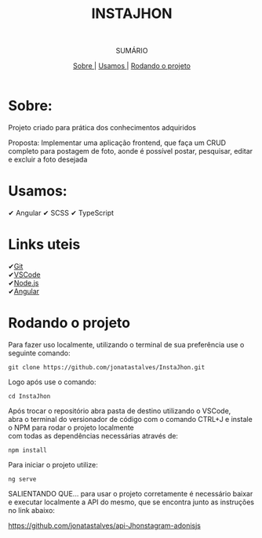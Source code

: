 <h1 align="center">INSTAJHON</h1 align="center">
 <br />
  <p align="center">SUMÁRIO<p align="center">
  <a href="#sobre"> Sobre </a> |
  <a href="#usamos"> Usamos </a> |
  <a href="#rodando-o-projeto"> Rodando o projeto </a> 
       <br />
    <br />
  </p>
</p>

# Sobre:

Projeto criado para prática dos conhecimentos adquiridos<br>

Proposta: Implementar uma aplicação frontend, que faça um CRUD completo para postagem de foto, aonde é possível postar, pesquisar, editar e excluir a foto desejada<br>

# Usamos:

✔ Angular
✔ SCSS
✔ TypeScript


# Links uteis

✔[Git](https://git-scm.com) <br>
✔[VSCode](https://code.visualstudio.com/) <br>
✔[Node.js](https://nodejs.org/en/) <br>
✔[Angular](https://angular.io/) <br>

# Rodando o projeto

Para fazer uso localmente, utilizando o terminal de sua preferência use o seguinte comando:

`git clone https://github.com/jonatastalves/InstaJhon.git`

Logo após use o comando:

`cd InstaJhon`

Após trocar o repositório abra pasta de destino utilizando o VSCode,<br>
abra o terminal do versionador de código com o comando CTRL+J e instale o NPM para rodar o projeto localmente<br>
com todas as dependências necessárias através de:

`npm install`

Para iniciar o projeto utilize:

`ng serve`

SALIENTANDO QUE... para usar o projeto corretamente é necessário baixar e executar localmente a API do mesmo, que se encontra junto as instruções no link abaixo:

https://github.com/jonatastalves/api-Jhonstagram-adonisjs
